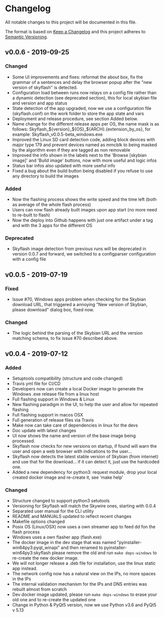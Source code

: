 # Changelog

All notable changes to this project will be documented in this file.

The format is based on [Keep a Changelog](http://keepachangelog.com/en/1.0.0/)
and this project adheres to [Semantic Versioning](http://semver.org/spec/v2.0.0.html).

<!--
This is a note for developers about the recommended tags to keep track of the changes:

- Added: for new features.
- Changed: for changes in existing functionality.
- Deprecated: for soon-to-be removed features.
- Removed: for now removed features.
- Fixed: for any bug fixes.
- Security: in case of vulnerabilities.

Dates must be YEAR-MONTH-DAY
-->

## v0.0.6 - 2019-09-25

### Changed

- Some UI improvements and fixes: reformat the about box, fix the grammar of a sentences and delay the browser popup after the "new version of skyflash" is detected.
- Configuration load between runs now relays on a config file rather than a dynamic detection (see deprecated section), this for local skybian file and version and app status
- State detection of the app upgraded, now we use a configuration file (skyflash.conf) on the work folder to store the app state and vars
- Deployment and release procedure, see section Added below.
- Name change for the different release apps per OS, the name mask is as follows: Skyflash_${version}_${OS}_${ARCH}.{extension_by_os}, for example: Skyflash_v0.0.5-beta_windows.exe
- Improved the Linux SD card detection code, adding block devices with major type 179 and prevent devices named as mmcblk to being masked by the algorithm even if they are tagged as non removable
- Improved the info shown in the labels next to the 'Browse [skybian image]' and 'Build image' buttons, now with more useful and logic infos
- Status bar infos also updated with more useful info
- Fixed a bug about the build button being disabled if you refuse to use any directory to build the images

### Added

- Now the flashing process shows the write speed and the time left (both as average of the whole flash process)
- Users can now flash already built images upon app start (no more need to re-built to flash)
- Now the deploy into Github happens with just one artifact under a tag and with the 3 apps for the different OS

### Deprecated

- Skyflash image detection from previous runs will be deprecated in version 0.0.7 and forward, we switched to a configparser configuration with a config file

## v0.0.5 - 2019-07-19

### Fixed

- Issue #70, Windows apps problem when checking for the Skybian download URL, that triggered a annoying "New version of Skybian, please download" dialog box, fixed now.

### Changed

- The logic behind the parsing of the Skybian URL and the version matching schema, to fix issue #70 described above.

## v0.0.4 - 2019-07-12

### Added

- Setuptools compatibility (structure and code changed)
- Travis yml file for CI/CD
- Developers now can create a local Docker image to generate the Windows .exe release file from a linux host
- Full flashing support in Windows & Linux
- New flashing paradigm in the UI, to help the user and allow for repeated flashing
- Full flashing support in macos OSX
- Full generation of release files via Travis
- Make now can take care of dependencies in linux for the devs
- Doc update with latest changes
- UI now shows the name and version of the base image being processed.
- Skyflash now checks for new versions on startup, if found will warn the user and open a web browser with indications to the user...
- Skyflash now detects the latest stable version of Skybian (from internet) and use that for the download... if it can detect it, just use the hardcoded one.
- Added a new dependency for python3: request module, drop your local created docker image and re-create it, see 'make help'

### Changed

- Structure changed to support python3 setutools
- Versioning for Skyflash will match the Skywire ones, starting with 0.0.4
- Separated user manual for the CLI utility
- README and MANUALS updated to reflect recent changes
- Makefile options changed
- Posix OS (Linux/OSX) now uses a own streamer app to feed dd fon the flash process
- Windows uses a own flasher app (flash.exe)
- The docker image in the dev stage that was named "pyinstaller-win64py3:pyqt_winapi" and then renamed to pyinstaller-win64py3:skyflash please remove the old and run `make deps-windows` to re-create the new docker image.
- We will not longer release a .deb file for installation, use the linux static app instead.
- The network config now has a natural view on the IPs, no more spaces in the IPs
- The internal validation mechanism for the IPs and DNS entries was rebuilt almost from scratch
- Dev docker image updated, please run `make deps-windows` to erase your old one and to re-create the updated one
- Change in Python & PyQt5 version, now we use Python v3.6 and PyQt5 v 5.13
